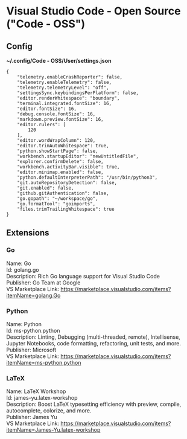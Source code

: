 # Visual Studio Code - Open Source ("Code - OSS")

## Config

**~/.config/Code - OSS/User/settings.json**

```
{
    "telemetry.enableCrashReporter": false,
    "telemetry.enableTelemetry": false,
    "telemetry.telemetryLevel": "off",
    "settingsSync.keybindingsPerPlatform": false,
    "editor.renderWhitespace": "boundary",
    "terminal.integrated.fontSize": 16,
    "editor.fontSize": 16,
    "debug.console.fontSize": 16,
    "markdown.preview.fontSize": 16,
    "editor.rulers": [
        120
    ],
    "editor.wordWrapColumn": 120,
    "editor.trimAutoWhitespace": true,
    "python.showStartPage": false,
    "workbench.startupEditor": "newUntitledFile",
    "explorer.confirmDelete": false,
    "workbench.activityBar.visible": true,
    "editor.minimap.enabled": false,
    "python.defaultInterpreterPath": "/usr/bin/python3",
    "git.autoRepositoryDetection": false,
    "git.enabled": false,
    "github.gitAuthentication": false,
    "go.gopath": "~/workspace/go",
    "go.formatTool": "goimports",
    "files.trimTrailingWhitespace": true
}
```

## Extensions

### Go

Name: Go  
Id: golang.go  
Description: Rich Go language support for Visual Studio Code  
Publisher: Go Team at Google  
VS Marketplace Link: https://marketplace.visualstudio.com/items?itemName=golang.Go  

### Python

Name: Python  
Id: ms-python.python  
Description: Linting, Debugging (multi-threaded, remote), Intellisense, Jupyter Notebooks, code formatting, refactoring, unit tests, and more.  
Publisher: Microsoft  
VS Marketplace Link: https://marketplace.visualstudio.com/items?itemName=ms-python.python  

### LaTeX

Name: LaTeX Workshop  
Id: james-yu.latex-workshop  
Description: Boost LaTeX typesetting efficiency with preview, compile, autocomplete, colorize, and more.  
Publisher: James Yu  
VS Marketplace Link: https://marketplace.visualstudio.com/items?itemName=James-Yu.latex-workshop  
